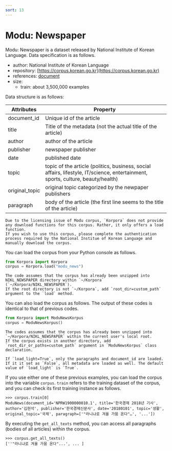 ```yaml
---
sort: 13
---
```


# Modu: Newspaper

Modu: Newspaper is a dataset released by National Institute of Korean Language.
Data specification is as follows.

- author: National Institute of Korean Language
- repository: [https://corpus.korean.go.kr](https://corpus.korean.go.kr)
- references: [document](https://rlkujwkk7.toastcdn.net/NIKL_NEWSPAPER(v1.0).pdf)
- size:
  - train: about 3,500,000 examples

Data structure is as follows:

|Attributes|Property|
| --- | --- |
| document_id | Unique id of the article|
| title | Title of the metadata (not the actual title of the article) |
| author | author of the article |
| publisher | newspaper publisher |
| date | published date |
| topic | topic of the article (politics, business, social affairs, lifestyle, IT/science, entertainment, sports, culture, beauty/health) |
| original_topic | original topic categorized by the newpaper publishers |
| paragraph | body of the article (the first line seems to the title of the article) |

```warning
Due to the licensing issue of Modu corpus, `Korpora` does not provide any download functions for this corpus. Rather, it only offers a load function.
If you wish to use this corpus, please complete the authentication process required by the National Institue of Korean Language and manually download the corpus.
```

You can load the corpus from your Python console as follows.

```python
from Korpora import Korpora
corpus = Korpora.load("modu_news")
```

```warning
The code assumes that the corpus has already been unzipped into NIKL_NEWSPAPER directory within `~/Korpora` (`~/Korpora/NIKL_NEWSPAPER`).
If the root directory is not `~/Korpora`, add `root_dir=custom_path` argument to the `load` method.
```

You can also load the corpus as follows.
The output of these codes is identical to that of previous codes.

```python
from Korpora import ModuNewsKorpus
corpus = ModuNewsKorpus()
```

```warning
The codes assumes that the corpus has already been unzipped into `~/Korpora/NIKL_NEWSPAPER` within the current user's local root. 
If the corpus exists in another directory, add `root_dir_or_paths=custom_path` argument in `ModuNewsKorpus` class declaration.
```

```tip
If `load_light=True`, only the paragraphs and document_id are loaded. If it it set as `False`, all metadata are loaded as well. The default value of `load_light` is `True`.
```

If you use either one of these previous examples, you can load the corpus into the variable `corpus`.
`train` refers to the training dataset of the corpus, and you can check its first training instance as follows.

```
>>> corpus.train[0]
ModuNews(document_id='NPRW1900000010.1', title='한국경제 2018년 기사', author='김현석', publisher='한국경제신문사', date='20180101', topic='생활', original_topic='국제', paragraph=['"라니냐로 겨울 가뭄 온다"…', '...'])
```

By executing the `get_all_texts` method, you can access all paragraphs (bodies of all articles) within the corpus.

```
>>> corpus.get_all_texts()
[''"라니냐로 겨울 가뭄 온다"...', ... ]
```
